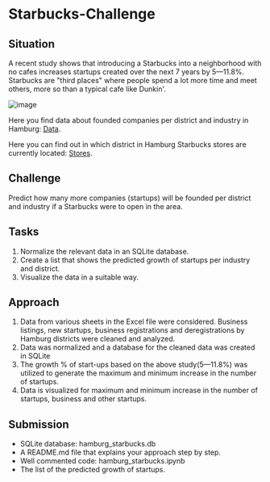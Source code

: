 # Starbucks-Challenge

## Situation

A recent study shows that introducing a Starbucks into a neighborhood with no cafes increases startups created over the next 7 years by 5—11.8%. Starbucks are "third places" where people spend a lot more time and meet others, more so than a typical cafe like Dunkin'.

![image](https://pbs.twimg.com/media/GRXoW2faQAAYl1i?format=jpg&name=medium)

Here you find data about founded companies per district and industry in Hamburg: [Data](https://www.statistik-nord.de/fileadmin/Dokumente/Statistische_Berichte/industrie__handel_und_dienstl/D_I_2_j_HH/D_I_2_j23_HH.xlsx).

Here you can find out in which district in Hamburg Starbucks stores are currently located: [Stores](https://www.starbucks.com/store-locator?map=53.598662,10.010921,11z).

## Challenge
Predict how many more companies (startups) will be founded per district and industry if a Starbucks were to open in the area.

## Tasks
1. Normalize the relevant data in an SQLite database.
2. Create a list that shows the predicted growth of startups per industry and district.
3. Visualize the data in a suitable way.

## Approach
1. Data from various sheets in the Excel file were considered. Business listings, new startups, business registrations and deregistrations by Hamburg districts were cleaned and analyzed.
2. Data was normalized and a database for the cleaned data was created in SQLite
3. The growth % of start-ups based on the above study(5—11.8%) was utilized to generate the maximum and minimum increase in the number of startups.
4. Data is visualized for maximum and minimum increase in the number of startups, business and other startups.

## Submission
- SQLite database: hamburg_starbucks.db
- A README.md file that explains your approach step by step.
- Well commented code: hamburg_starbucks.ipynb
- The list of the predicted growth of startups.
